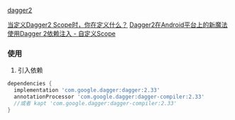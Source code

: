 [dagger2](https://github.com/google/dagger)

[当定义Dagger2 Scope时，你在定义什么？](https://www.jianshu.com/p/2ba83fe00479)
[Dagger2在Android平台上的新魔法](https://www.jianshu.com/p/c01fdda42434)
[使用Dagger 2依赖注入 - 自定义Scope](https://www.cnblogs.com/tiantianbyconan/p/5095426.html)

### 使用
1. 引入依赖
```groovy
dependencies {
  implementation 'com.google.dagger:dagger:2.33'
  annotationProcessor 'com.google.dagger:dagger-compiler:2.33'
  //或者 kapt 'com.google.dagger:dagger-compiler:2.33'
}
```